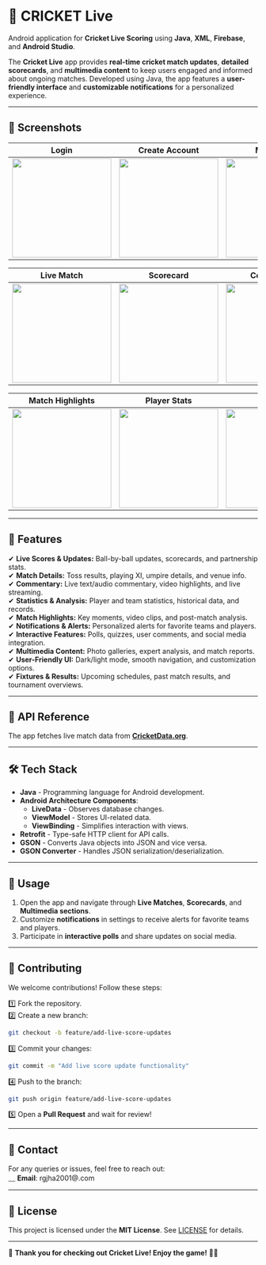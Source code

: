 # 🏏 CRICKET Live

Android application for **Cricket Live Scoring** using **Java**, **XML**, **Firebase**, and **Android Studio**.  

The **Cricket Live** app provides **real-time cricket match updates**, **detailed scorecards**, and **multimedia content** to keep users engaged and informed about ongoing matches. Developed using Java, the app features a **user-friendly interface** and **customizable notifications** for a personalized experience.

---

## 📸 Screenshots

| Login | Create Account | Match List |
|:-:|:-:|:-:|
| <img src="https://github.com/stranger0407/LIVE-CRICKET/assets/113629315/ec76e564-3f63-4e09-a44f-6d93facf6f22" width="200"/> | <img src="https://github.com/stranger0407/LIVE-CRICKET/assets/113629315/b75772a8-52a5-4233-b156-433c7aeb945c" width="200"/> | <img src="https://github.com/stranger0407/LIVE-CRICKET/assets/113629315/ae40a966-38ff-4abe-97b4-17f99383fdd1" width="200"/> |

| Live Match | Scorecard | Commentary |
|:-:|:-:|:-:|
| <img src="https://github.com/stranger0407/LIVE-CRICKET/assets/113629315/a1ac03e8-d48a-4bfa-bb17-d5c6a89994cf" width="200"/> | <img src="https://github.com/stranger0407/LIVE-CRICKET/assets/113629315/3f75cec1-2b45-40a0-a8ca-56bde308b748" width="200"/> | <img src="https://github.com/stranger0407/LIVE-CRICKET/assets/113629315/73bdcdd0-bbcc-49b2-ad13-57fd3625eda9" width="200"/> |

| Match Highlights | Player Stats | Settings |
|:-:|:-:|:-:|
| <img src="https://github.com/stranger0407/LIVE-CRICKET/assets/113629315/fa156834-41f1-4aa4-8a4c-61ba70ab606d" width="200"/> | <img src="https://github.com/stranger0407/LIVE-CRICKET/assets/113629315/1afc7c14-0838-4958-b065-d66aed8bcc76" width="200"/> | <img src="https://github.com/stranger0407/LIVE-CRICKET/assets/113629315/1afc7c14-0838-4958-b065-d66aed8bcc76" width="200"/> |

---

## 🎯 Features

✔ **Live Scores & Updates:** Ball-by-ball updates, scorecards, and partnership stats.  
✔ **Match Details:** Toss results, playing XI, umpire details, and venue info.  
✔ **Commentary:** Live text/audio commentary, video highlights, and live streaming.  
✔ **Statistics & Analysis:** Player and team statistics, historical data, and records.  
✔ **Match Highlights:** Key moments, video clips, and post-match analysis.  
✔ **Notifications & Alerts:** Personalized alerts for favorite teams and players.  
✔ **Interactive Features:** Polls, quizzes, user comments, and social media integration.  
✔ **Multimedia Content:** Photo galleries, expert analysis, and match reports.  
✔ **User-Friendly UI:** Dark/light mode, smooth navigation, and customization options.  
✔ **Fixtures & Results:** Upcoming schedules, past match results, and tournament overviews.  

---

## 🔗 API Reference

The app fetches live match data from **[CricketData.org](https://cricketdata.org/)**.

---

## 🛠️ Tech Stack

- **Java** - Programming language for Android development.  
- **Android Architecture Components**:
  - **LiveData** - Observes database changes.
  - **ViewModel** - Stores UI-related data.
  - **ViewBinding** - Simplifies interaction with views.
- **Retrofit** - Type-safe HTTP client for API calls.  
- **GSON** - Converts Java objects into JSON and vice versa.  
- **GSON Converter** - Handles JSON serialization/deserialization.  

---

## 🚀 Usage

1. Open the app and navigate through **Live Matches**, **Scorecards**, and **Multimedia sections**.  
2. Customize **notifications** in settings to receive alerts for favorite teams and players.  
3. Participate in **interactive polls** and share updates on social media.  

---

## 👥 Contributing

We welcome contributions! Follow these steps:

1️⃣ Fork the repository.  
2️⃣ Create a new branch:  
```sh
git checkout -b feature/add-live-score-updates
```
3️⃣ Commit your changes:  
```sh
git commit -m "Add live score update functionality"
```
4️⃣ Push to the branch:  
```sh
git push origin feature/add-live-score-updates
```
5️⃣ Open a **Pull Request** and wait for review!  

---

## 📧 Contact

For any queries or issues, feel free to reach out:  
﹏ **Email**: rgjha2001@.com  

---

## 📝 License

This project is licensed under the **MIT License**. See [LICENSE](LICENSE) for details.

---

🎉 **Thank you for checking out Cricket Live! Enjoy the game!** 🏏🔥

